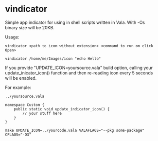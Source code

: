 # vindicator
Simple app indicator for using in shell scripts written in Vala. With -Os binary size will be 20KB.

Usage:

`vindicator <path to icon without extension> <command to run on click Open>`

`vindicator /home/me/Images/icon "echo Hello"`


If you provide "UPDATE_ICON=yoursource.vala" build option, calling your update_inicator_icon()
function and then re-reading icon every 5 seconds will be enabled.

For example:

`../yoursource.vala`

```
namespace Custom {
	public static void update_indicator_icon() {
		// your stuff here
	}
}
```

`make UPDATE_ICON=../yourcode.vala VALAFLAGS="--pkg some-package" CFLAGS="-O3"`
